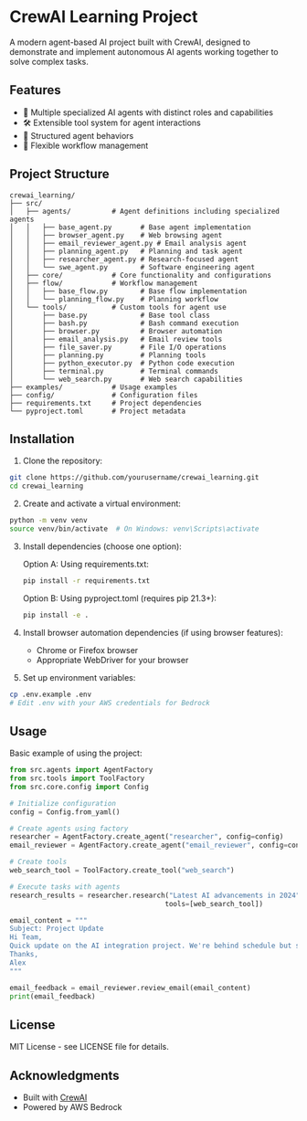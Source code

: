 # CrewAI Learning Project

A modern agent-based AI project built with CrewAI, designed to demonstrate and implement autonomous AI agents working together to solve complex tasks.

## Features

- 🤖 Multiple specialized AI agents with distinct roles and capabilities
- 🛠 Extensible tool system for agent interactions
- 📝 Structured agent behaviors
- 🔄 Flexible workflow management

## Project Structure

```
crewai_learning/
├── src/
│   ├── agents/          # Agent definitions including specialized agents
│   │   ├── base_agent.py       # Base agent implementation
│   │   ├── browser_agent.py    # Web browsing agent
│   │   ├── email_reviewer_agent.py # Email analysis agent
│   │   ├── planning_agent.py   # Planning and task agent
│   │   ├── researcher_agent.py # Research-focused agent
│   │   └── swe_agent.py        # Software engineering agent
│   ├── core/            # Core functionality and configurations
│   ├── flow/            # Workflow management
│   │   ├── base_flow.py        # Base flow implementation
│   │   └── planning_flow.py    # Planning workflow
│   └── tools/           # Custom tools for agent use
│       ├── base.py             # Base tool class
│       ├── bash.py             # Bash command execution
│       ├── browser.py          # Browser automation
│       ├── email_analysis.py   # Email review tools
│       ├── file_saver.py       # File I/O operations
│       ├── planning.py         # Planning tools
│       ├── python_executor.py  # Python code execution
│       ├── terminal.py         # Terminal commands
│       └── web_search.py       # Web search capabilities
├── examples/            # Usage examples
├── config/              # Configuration files
├── requirements.txt     # Project dependencies
└── pyproject.toml       # Project metadata
```

## Installation

1. Clone the repository:
```bash
git clone https://github.com/yourusername/crewai_learning.git
cd crewai_learning
```

2. Create and activate a virtual environment:
```bash
python -m venv venv
source venv/bin/activate  # On Windows: venv\Scripts\activate
```

3. Install dependencies (choose one option):

   Option A: Using requirements.txt:
   ```bash
   pip install -r requirements.txt
   ```

   Option B: Using pyproject.toml (requires pip 21.3+):
   ```bash
   pip install -e .
   ```

4. Install browser automation dependencies (if using browser features):
   - Chrome or Firefox browser
   - Appropriate WebDriver for your browser
   
5. Set up environment variables:
```bash
cp .env.example .env
# Edit .env with your AWS credentials for Bedrock
```

## Usage

Basic example of using the project:

```python
from src.agents import AgentFactory
from src.tools import ToolFactory
from src.core.config import Config

# Initialize configuration
config = Config.from_yaml()

# Create agents using factory
researcher = AgentFactory.create_agent("researcher", config=config)
email_reviewer = AgentFactory.create_agent("email_reviewer", config=config)

# Create tools
web_search_tool = ToolFactory.create_tool("web_search")

# Execute tasks with agents
research_results = researcher.research("Latest AI advancements in 2024", 
                                      tools=[web_search_tool])

email_content = """
Subject: Project Update
Hi Team,
Quick update on the AI integration project. We're behind schedule but should catch up soon.
Thanks,
Alex
"""

email_feedback = email_reviewer.review_email(email_content)
print(email_feedback)
```

## License

MIT License - see LICENSE file for details.

## Acknowledgments

- Built with [CrewAI](https://github.com/joaomdmoura/crewAI)
- Powered by AWS Bedrock
